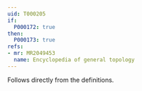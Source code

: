 ```yaml
---
uid: T000205
if:
  P000172: true
then:
  P000173: true
refs:
- mr: MR2049453
  name: Encyclopedia of general topology
---
```


Follows directly from the definitions.
